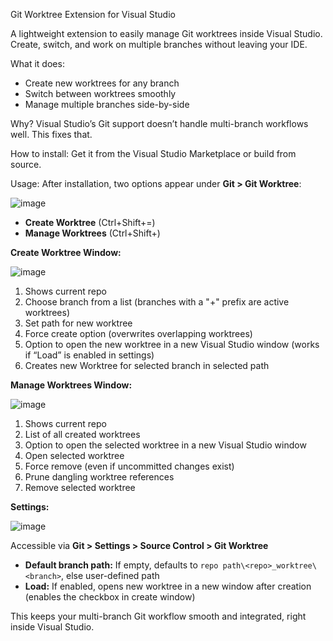 Git Worktree Extension for Visual Studio

A lightweight extension to easily manage Git worktrees inside Visual Studio. Create, switch, and work on multiple branches without leaving your IDE.

What it does:

* Create new worktrees for any branch
* Switch between worktrees smoothly
* Manage multiple branches side-by-side

Why? Visual Studio’s Git support doesn’t handle multi-branch workflows well. This fixes that.

How to install:
Get it from the Visual Studio Marketplace or build from source.

Usage:
After installation, two options appear under **Git > Git Worktree**:

![image](https://github.com/user-attachments/assets/158b87d3-b6a0-4137-bb1d-0c15831db435)


* **Create Worktree** (Ctrl+Shift+=)
* **Manage Worktrees** (Ctrl+Shift+)

**Create Worktree Window:**

![image](https://github.com/user-attachments/assets/105abd78-32bb-456d-9024-58c2152766d4)

1. Shows current repo
2. Choose branch from a list (branches with a "+" prefix are active worktrees)
3. Set path for new worktree
4. Force create option (overwrites overlapping worktrees)
5. Option to open the new worktree in a new Visual Studio window (works if “Load” is enabled in settings)
6. Creates new Worktree for selected branch in selected path

**Manage Worktrees Window:**

![image](https://github.com/user-attachments/assets/178b9b63-61c3-47e8-a2b7-72f80a3372cb)

1. Shows current repo
2. List of all created worktrees
3. Option to open the selected worktree in a new Visual Studio window
4. Open selected worktree
5. Force remove (even if uncommitted changes exist)
6. Prune dangling worktree references
7. Remove selected worktree

**Settings:**

![image](https://github.com/user-attachments/assets/008a34af-1337-4fef-ab34-b91d54249867)

Accessible via **Git > Settings > Source Control > Git Worktree**

* **Default branch path:** If empty, defaults to `repo path\<repo>_worktree\<branch>`, else user-defined path
* **Load:** If enabled, opens new worktree in a new window after creation (enables the checkbox in create window)

This keeps your multi-branch Git workflow smooth and integrated, right inside Visual Studio.

